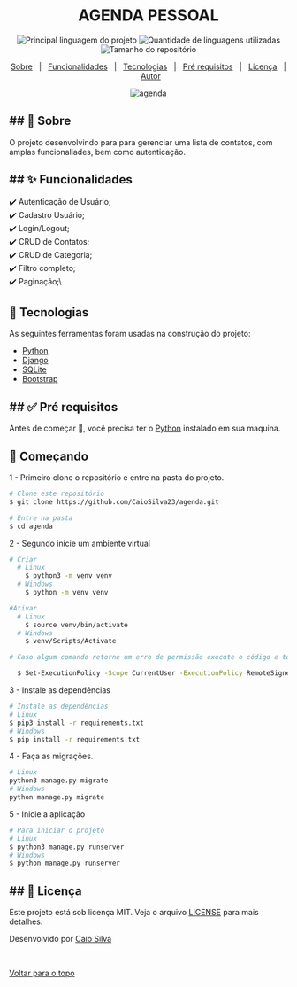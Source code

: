 <div align="center" id="top"> 
  <img src="#" alt="" />

</div>

<div align="center"> 
  <h1 align="center">AGENDA PESSOAL</h1>
</div>

<p align="center">
  <img alt="Principal linguagem do projeto" src="https://img.shields.io/github/languages/top/CaioSilva23/agenda" />
  <img alt="Quantidade de linguagens utilizadas" src="https://img.shields.io/github/languages/count/caiosilva23/agenda" />
  <img alt="Tamanho do repositório" src="https://img.shields.io/github/repo-size/caiosilva23/agenda" />
</p>

<p align="center">
  <a href="#sobre">Sobre</a> &#xa0; | &#xa0; 
  <a href="#funcionalidades">Funcionalidades</a> &#xa0; | &#xa0;
  <a href="#tecnologias">Tecnologias</a> &#xa0; | &#xa0;
  <a href="#requisitos">Pré requisitos</a> &#xa0; | &#xa0;
  <a href="#licença">Licença</a> &#xa0; | &#xa0;
  <a href="https://github.com/caiosilva23" target="_blank">Autor</a>
</p>

<p align="center">
  <img alt="agenda" src="public/agenda.gif">
</p>


<h2 id="sobre">
## 🎯 Sobre
</h2>


O projeto desenvolvindo para para gerenciar uma lista de contatos, com amplas funcionaliades, bem como autenticação.

<h2 id="sobre">
## ✨ Funcionalidades
</h2>


✔️ Autenticação de Usuário;\
✔️ Cadastro Usuário;\
✔️ Login/Logout;\
✔️ CRUD de Contatos;\
✔️ CRUD de Categoria;\
✔️ Filtro completo;\
✔️ Paginação;\



## 🚀 Tecnologias

As seguintes ferramentas foram usadas na construção do projeto:

- [Python](https://www.python.org/)
- [Django](https://nodejs.org/en/)
- [SQLite](https://www.sqlite.org/index.html)
- [Bootstrap](https://getbootstrap.com/)



<h2 id="requisitos">
## ✅ Pré requisitos
</h2>


Antes de começar 🏁, você precisa ter o [Python](https://www.python.org/downloads/) instalado em sua maquina.

## 🏁 Começando
1 - Primeiro clone o repositório e entre na pasta do projeto.

```bash
# Clone este repositório
$ git clone https://github.com/CaioSilva23/agenda.git

# Entre na pasta
$ cd agenda
```

2 - Segundo inicie um ambiente virtual

```bash
# Criar
  # Linux
    $ python3 -m venv venv
  # Windows
    $ python -m venv venv

#Ativar
  # Linux
    $ source venv/bin/activate
  # Windows
    $ venv/Scripts/Activate

# Caso algum comando retorne um erro de permissão execute o código e tente novamente:

  $ Set-ExecutionPolicy -Scope CurrentUser -ExecutionPolicy RemoteSigned
```

3 - Instale as dependências

```bash
# Instale as dependências
# Linux
$ pip3 install -r requirements.txt
# Windows
$ pip install -r requirements.txt
```

4 - Faça as migrações.
```bash
# Linux
python3 manage.py migrate
# Windows
python manage.py migrate
```

5 - Inicie a aplicação
```bash
# Para iniciar o projeto
# Linux
$ python3 manage.py runserver
# Windows
$ python manage.py runserver
```



<h2 id="requisitos">
## 📝 Licença
</h2>

Este projeto está sob licença MIT. Veja o arquivo [LICENSE](LICENSE) para mais detalhes.

Desenvolvido por <a href="https://github.com/caiosilva23" target="_blank">Caio Silva</a>

&#xa0;

<a href="#top">Voltar para o topo</a>
